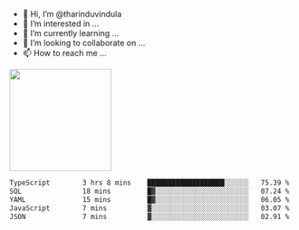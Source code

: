 - 👋 Hi, I’m @tharinduvindula
- 👀 I’m interested in ...
- 🌱 I’m currently learning ...
- 💞️ I’m looking to collaborate on ...
- 📫 How to reach me ...

<!---
tharinduvindula/tharinduvindula is a ✨ special ✨ repository because its `README.md` (this file) appears on your GitHub profile.
You can click the Preview link to take a look at your changes.
--->

<img height="180em" src="https://github-readme-stats.vercel.app/api?username=tharinduvindula&show_icons=true&hide_border=false&&count_private=true&include_all_commits=true" />


<!--START_SECTION:waka-->

```txt
TypeScript        3 hrs 8 mins    ███████████████████░░░░░░   75.39 %
SQL               18 mins         █▓░░░░░░░░░░░░░░░░░░░░░░░   07.24 %
YAML              15 mins         █▓░░░░░░░░░░░░░░░░░░░░░░░   06.05 %
JavaScript        7 mins          ▓░░░░░░░░░░░░░░░░░░░░░░░░   03.07 %
JSON              7 mins          ▓░░░░░░░░░░░░░░░░░░░░░░░░   02.91 %
```

<!--END_SECTION:waka-->
